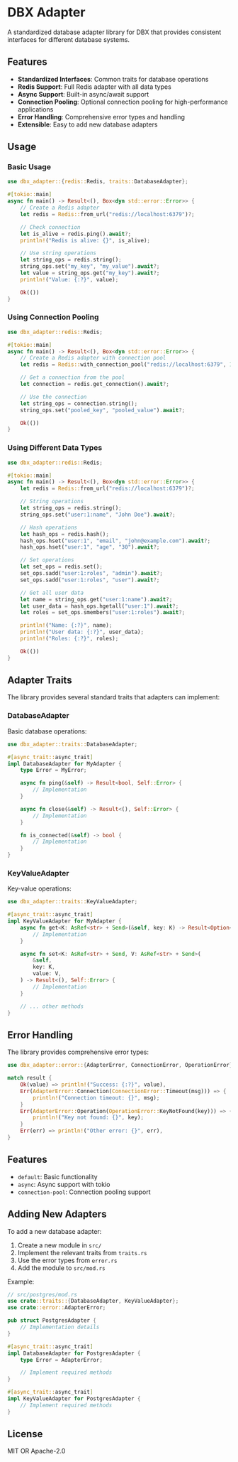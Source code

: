 # DBX Adapter

A standardized database adapter library for DBX that provides consistent interfaces for different database systems.

## Features

- **Standardized Interfaces**: Common traits for database operations
- **Redis Support**: Full Redis adapter with all data types
- **Async Support**: Built-in async/await support
- **Connection Pooling**: Optional connection pooling for high-performance applications
- **Error Handling**: Comprehensive error types and handling
- **Extensible**: Easy to add new database adapters

## Usage

### Basic Usage

```rust
use dbx_adapter::{redis::Redis, traits::DatabaseAdapter};

#[tokio::main]
async fn main() -> Result<(), Box<dyn std::error::Error>> {
    // Create a Redis adapter
    let redis = Redis::from_url("redis://localhost:6379")?;

    // Check connection
    let is_alive = redis.ping().await?;
    println!("Redis is alive: {}", is_alive);

    // Use string operations
    let string_ops = redis.string();
    string_ops.set("my_key", "my_value").await?;
    let value = string_ops.get("my_key").await?;
    println!("Value: {:?}", value);

    Ok(())
}
```

### Using Connection Pooling

```rust
use dbx_adapter::redis::Redis;

#[tokio::main]
async fn main() -> Result<(), Box<dyn std::error::Error>> {
    // Create a Redis adapter with connection pool
    let redis = Redis::with_connection_pool("redis://localhost:6379", 10)?;

    // Get a connection from the pool
    let connection = redis.get_connection().await?;

    // Use the connection
    let string_ops = connection.string();
    string_ops.set("pooled_key", "pooled_value").await?;

    Ok(())
}
```

### Using Different Data Types

```rust
use dbx_adapter::redis::Redis;

#[tokio::main]
async fn main() -> Result<(), Box<dyn std::error::Error>> {
    let redis = Redis::from_url("redis://localhost:6379")?;

    // String operations
    let string_ops = redis.string();
    string_ops.set("user:1:name", "John Doe").await?;

    // Hash operations
    let hash_ops = redis.hash();
    hash_ops.hset("user:1", "email", "john@example.com").await?;
    hash_ops.hset("user:1", "age", "30").await?;

    // Set operations
    let set_ops = redis.set();
    set_ops.sadd("user:1:roles", "admin").await?;
    set_ops.sadd("user:1:roles", "user").await?;

    // Get all user data
    let name = string_ops.get("user:1:name").await?;
    let user_data = hash_ops.hgetall("user:1").await?;
    let roles = set_ops.smembers("user:1:roles").await?;

    println!("Name: {:?}", name);
    println!("User data: {:?}", user_data);
    println!("Roles: {:?}", roles);

    Ok(())
}
```

## Adapter Traits

The library provides several standard traits that adapters can implement:

### DatabaseAdapter

Basic database operations:

```rust
use dbx_adapter::traits::DatabaseAdapter;

#[async_trait::async_trait]
impl DatabaseAdapter for MyAdapter {
    type Error = MyError;

    async fn ping(&self) -> Result<bool, Self::Error> {
        // Implementation
    }

    async fn close(&self) -> Result<(), Self::Error> {
        // Implementation
    }

    fn is_connected(&self) -> bool {
        // Implementation
    }
}
```

### KeyValueAdapter

Key-value operations:

```rust
use dbx_adapter::traits::KeyValueAdapter;

#[async_trait::async_trait]
impl KeyValueAdapter for MyAdapter {
    async fn get<K: AsRef<str> + Send>(&self, key: K) -> Result<Option<String>, Self::Error> {
        // Implementation
    }

    async fn set<K: AsRef<str> + Send, V: AsRef<str> + Send>(
        &self,
        key: K,
        value: V,
    ) -> Result<(), Self::Error> {
        // Implementation
    }

    // ... other methods
}
```

## Error Handling

The library provides comprehensive error types:

```rust
use dbx_adapter::error::{AdapterError, ConnectionError, OperationError};

match result {
    Ok(value) => println!("Success: {:?}", value),
    Err(AdapterError::Connection(ConnectionError::Timeout(msg))) => {
        println!("Connection timeout: {}", msg);
    }
    Err(AdapterError::Operation(OperationError::KeyNotFound(key))) => {
        println!("Key not found: {}", key);
    }
    Err(err) => println!("Other error: {}", err),
}
```

## Features

- `default`: Basic functionality
- `async`: Async support with tokio
- `connection-pool`: Connection pooling support

## Adding New Adapters

To add a new database adapter:

1. Create a new module in `src/`
2. Implement the relevant traits from `traits.rs`
3. Use the error types from `error.rs`
4. Add the module to `src/mod.rs`

Example:

```rust
// src/postgres/mod.rs
use crate::traits::{DatabaseAdapter, KeyValueAdapter};
use crate::error::AdapterError;

pub struct PostgresAdapter {
    // Implementation details
}

#[async_trait::async_trait]
impl DatabaseAdapter for PostgresAdapter {
    type Error = AdapterError;

    // Implement required methods
}

#[async_trait::async_trait]
impl KeyValueAdapter for PostgresAdapter {
    // Implement required methods
}
```

## License

MIT OR Apache-2.0
